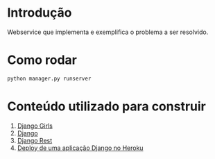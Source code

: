 # Introdução
Webservice que implementa e exemplifica o problema a ser resolvido.

# Como rodar

```python
python manager.py runserver
```

# Conteúdo utilizado para construir

1. [Django Girls](https://tutorial.djangogirls.org/pt/)
2.  [Django](https://developer.mozilla.org/pt-BR/docs/Aprender/Getting_started_with_the_web) 
3. [Django Rest](https://www.django-rest-framework.org/tutorial/quickstart/)
4. [Deploy de uma aplicação Django no Heroku](https://medium.com/@renatojlelis/deploy-de-uma-aplica%C3%A7%C3%A3o-django-no-heroku-267ae0842410)
